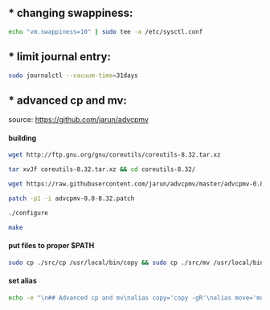 
## * changing swappiness:
```zsh
echo "vm.swappiness=10" | sudo tee -a /etc/sysctl.conf
```
  
  
  
## * limit journal entry:
```zsh
sudo journalctl --vacuum-time=31days
```

  
  
## * advanced cp and mv:
source: https://github.com/jarun/advcpmv 

#### building
```zsh
wget http://ftp.gnu.org/gnu/coreutils/coreutils-8.32.tar.xz

tar xvJf coreutils-8.32.tar.xz && cd coreutils-8.32/

wget https://raw.githubusercontent.com/jarun/advcpmv/master/advcpmv-0.8-8.32.patch

patch -p1 -i advcpmv-0.8-8.32.patch

./configure

make
```
  
  
#### put files to proper $PATH
```zsh
sudo cp ./src/cp /usr/local/bin/copy && sudo cp ./src/mv /usr/local/bin/move
```
  
  
#### set alias
```zsh
echo -e "\n## Advanced cp and mv\nalias copy='copy -gR'\nalias move='move -g'" | tee -a .aliases
```

  
  
